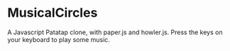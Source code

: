 # MusicalCircles
A Javascript Patatap clone, with paper.js and howler.js.
Press the keys on your keyboard to play some music.
